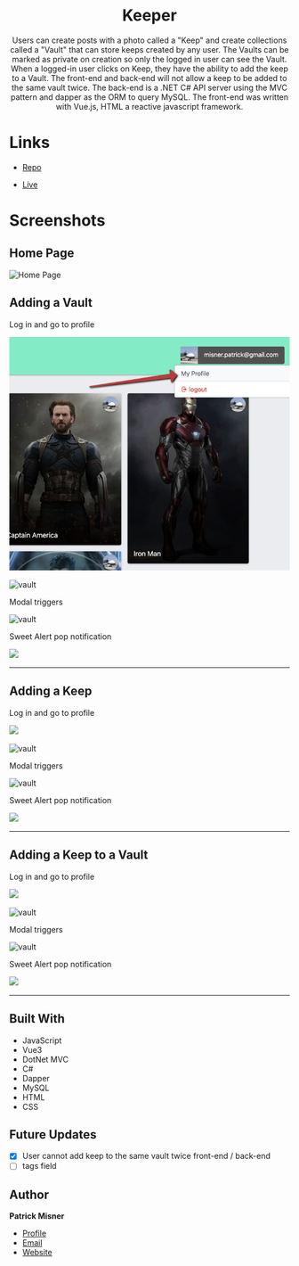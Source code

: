 
<h1 align="center"><project-name> Keeper</h1>

<p align="center"><project-description>Users can create posts with a photo called a "Keep" and create collections called a "Vault" that can store keeps created by any user. The Vaults can be marked as private on creation so only the logged in user can see the Vault. When a logged-in user clicks on Keep, they have the ability to add the keep to a Vault. The front-end and back-end will not allow a keep to be added to the same vault twice. The back-end is a .NET C# API server using the MVC pattern and dapper as the ORM to query MySQL. The front-end was written with Vue.js, HTML a reactive javascript framework.</p>

# Links

- [Repo](https://github.com/patrick-misner/Keepr "Keeper Repo")

- [Live](https://keeper-pm.herokuapp.com/ "Live View")



# Screenshots

## Home Page

![Home Page](/src/assets/img/homepage.png "Home Page")




## Adding a Vault

Log in and go to profile

![](/Keepr.client/src/assets/img/myprofile.png)

![vault](/src/assets/img/addvault.png)

Modal triggers

![vault](/src/assets/img/privatevault.png)

Sweet Alert pop notification

![](/src/assets//img/Pop-notify.png)
- - -
## Adding a Keep

Log in and go to profile

![](/src/assets//img/myprofile.png)

![vault](/src/assets//img/addkeep.png)

Modal triggers

![vault](/src/assets//img/keepform.png)

Sweet Alert pop notification

![](/src/assets//img/keep-pop.png)

- - -
## Adding a Keep to a Vault

Log in and go to profile

![](/src/assets//img/myprofile.png)

![vault](/src/assets//img/addkeep.png)

Modal triggers

![vault](/src/assets//img/keepform.png)

Sweet Alert pop notification

![](/src/assets//img/keep-pop.png)

- - -



## Built With


- JavaScript
- Vue3
- DotNet MVC
- C#
- Dapper
- MySQL
- HTML
- CSS

## Future Updates

- [x] User cannot add keep to the same vault twice front-end / back-end
- [ ] tags field

## Author

**Patrick Misner**

- [Profile](https://github.com/patrick-misner "Patrick Misner")
- [Email](mailto:misner.patrick@gmail.com?subject=Hi "Hi!")
- [Website](https://kingtechnologies.in "Welcome")

